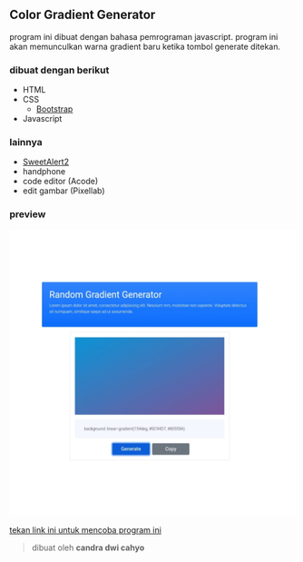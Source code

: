 ## Color Gradient Generator

program ini dibuat dengan bahasa pemrograman javascript. program ini akan memunculkan warna gradient baru ketika tombol generate ditekan.

### dibuat dengan berikut 

* HTML
* CSS
  * [Bootstrap](https://getbootstrap.com)
* Javascript

### lainnya

* [SweetAlert2](https://sweetalert2.github.io)
* handphone
* code editor (Acode)
* edit gambar (Pixellab)

### preview

![result](https://github.com/candradwicahyo/color-gradient-generator/blob/master/preview.jpg)

[tekan link ini untuk mencoba program ini](https://candradwicahyo.github.io/color-gradient-generator)

> dibuat oleh **candra dwi cahyo**